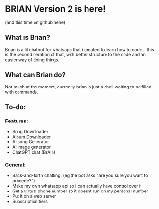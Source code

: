 # BRIAN Version 2 is here!
(and this time on github hehe)

## What is Brian?
Brian is a lil chatbot for whatsapp that i created to learn how to code... this is the second iteration of that, with better structure to the code and an easier way of doing things. 

## What can Brian do?
Not much at the moment, currently brian is just a shell waiting to be filled with commands.

## To-do:
### Features:
 - Song Downloader
 - Album Downloader
 - AI song Generator
 - AI image generator
 - ChatGPT chat (BrAIn)
### General:
 - Back-and-forth chatting. (eg the bot asks "are you sure you want to procede?")
 - Make my own whatsapp api so i can actually have control over it
 - Get a virtual phone number so it doesnt run on my personal number
 - Put it on a web server
 - Subscription tiers
